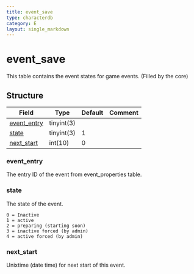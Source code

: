 ```yaml
---
title: event_save
type: characterdb
category: E
layout: single_markdown
---
```


# event_save
This table contains the event states for game events. (Filled by the core)

## Structure

Field                       | Type       | Default | Comment
--------------------------- | ---------- | ------- | -------
[event_entry](#event_entry) | tinyint(3) |         |        
[state](#state)             | tinyint(3) | 1       |        
[next_start](#next_start)   | int(10)    | 0       |        

### event_entry

The entry ID of the event from event_properties table.

### state

The state of the event.

    0 = Inactive
    1 = active
    2 = preparing (starting soon)
    3 = inactive forced (by admin)
    4 = active forced (by admin)


### next_start

Unixtime (date time) for next start of this event.